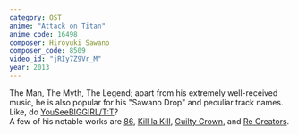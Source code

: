 ```yaml
---
category: OST
anime: "Attack on Titan"
anime_code: 16498
composer: Hiroyuki Sawano
composer_code: 8509
video_id: "jRIy7Z9Vr_M"
year: 2013
---
```

The Man, The Myth, The Legend; apart from his extremely well-received music, he is also popular for his "Sawano Drop" and peculiar track names. Like, do <a href="https://youtu.be/vy63u2hKoPE">YouSeeBIGGIRL/T:T</a>?
<br>
A few of his notable works are <a href="https://myanimelist.net/anime/41457">86</a>, <a href="https://myanimelist.net/anime/18679">Kill la Kill</a>, <a href="https://myanimelist.net/anime/10793">Guilty Crown</a>, and <a href="https://myanimelist.net/anime/34561">Re Creators</a>.